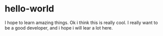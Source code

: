 # hello-world
I hope to learn amazing things.
Ok i think this is really cool. I really want to be a good developer, and i hope i will lear a lot here.
